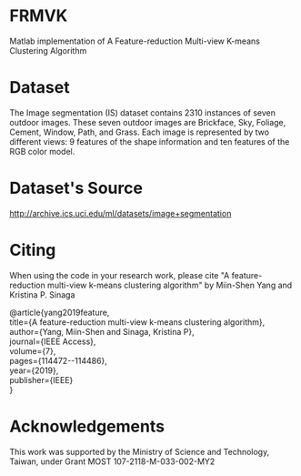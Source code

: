 # FRMVK
Matlab implementation of A Feature-reduction Multi-view K-means Clustering Algorithm     

# Dataset
The Image segmentation (IS) dataset contains 2310 instances of seven outdoor images. These seven outdoor images are Brickface, Sky, Foliage, Cement, Window, Path, and Grass. Each image is represented by two different views: 9 features of the shape information and ten features of the RGB color model.

# Dataset's Source
http://archive.ics.uci.edu/ml/datasets/image+segmentation 

# Citing
When using the code in your research work, please cite "A feature-reduction multi-view k-means clustering algorithm" by Miin-Shen Yang and Kristina P. Sinaga

@article{yang2019feature,<br />
  title={A feature-reduction multi-view k-means clustering algorithm},<br />
  author={Yang, Miin-Shen and Sinaga, Kristina P},<br />
  journal={IEEE Access},<br />
  volume={7},<br />
  pages={114472--114486},<br />
  year={2019},<br />
  publisher={IEEE}<br />
}

# Acknowledgements
This work was supported by the Ministry of Science and Technology, Taiwan, under Grant MOST 107-2118-M-033-002-MY2


